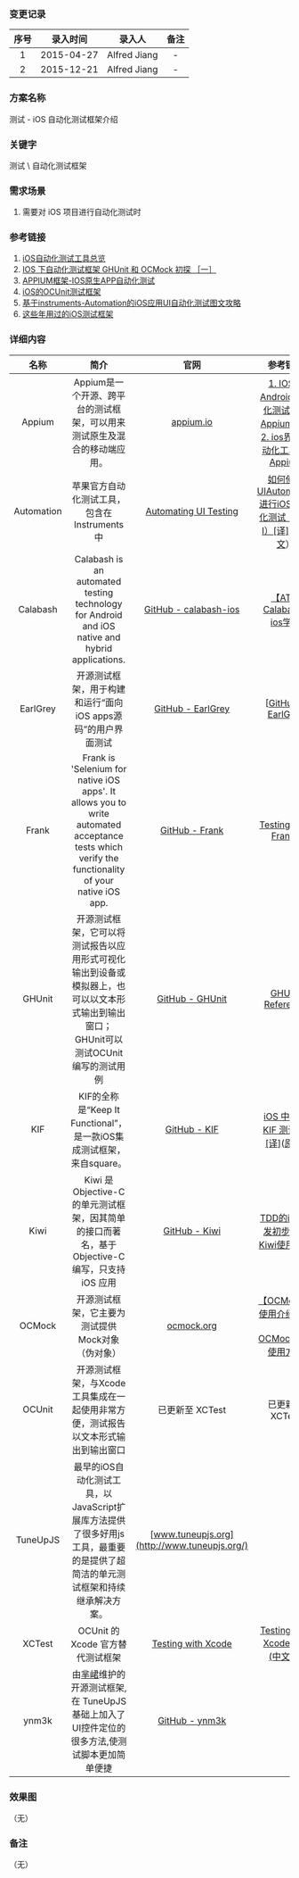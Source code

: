 ### 变更记录

| 序号 | 录入时间 | 录入人 | 备注 |
|:--------:|:--------:|:--------:|:--------:|
| 1 | 2015-04-27 | Alfred Jiang | - |
| 2 | 2015-12-21 | Alfred Jiang | - |

### 方案名称

测试 - iOS 自动化测试框架介绍

### 关键字

测试 \ 自动化测试框架

### 需求场景

1. 需要对 iOS 项目进行自动化测试时

### 参考链接

1. [iOS自动化测试工具总览](http://wenku.it168.com/d_001536453.shtml)
2. [IOS 下自动化测试框架 GHUnit 和 OCMock 初探 ［一］](http://blog.csdn.net/u010333405/article/details/8994674)
3. [APPIUM框架-IOS原生APP自动化测试](http://www.iquicktest.com/appium-ios-native-app-automation.html)
4. [iOS的OCUnit测试框架](http://www.open-open.com/lib/view/open1358727317395.html)
5. [基于instruments-Automation的iOS应用UI自动化测试图文攻略](http://blog.csdn.net/close_marty/article/details/34527821)
6. [这些年用过的iOS测试框架](http://houlianpi.github.io/blog/ios-testframework.html?utm_source=tuicool)

### 详细内容

| 名称  | 简介  | 官网 | 参考链接 |
|:-------------: |:---------------:| :-------------:| :-------------:|
| Appium | Appium是一个开源、跨平台的测试框架，可以用来测试原生及混合的移动端应用。 | [appium.io](http://appium.io/) | [1. IOS、Android自动化测试框架Appium概述](http://my.oschina.net/u/147181/blog/164960)<br/>[2. ios界面自动化工具--Appium](http://my.oschina.net/u/147181/blog/338449) |
| Automation | 苹果官方自动化测试工具，包含在 Instruments 中 | [Automating UI Testing](https://developer.apple.com/library/ios/documentation/DeveloperTools/Conceptual/InstrumentsUserGuide/UsingtheAutomationInstrument/UsingtheAutomationInstrument.html) |  [如何使用UIAutomation进行iOS 自动化测试（Part I）[译]](http://www.cnblogs.com/vowei/archive/2012/08/10/2631949.html) （[原文](http://blog.manbolo.com/2012/04/08/ios-automated-tests-with-uiautomation)） |
| Calabash | Calabash is an automated testing technology for Android and iOS native and hybrid applications. | [GitHub - calabash-ios](https://github.com/calabash/calabash-ios) | [【AT】Calabash-ios学习](http://blog.csdn.net/qs_csu/article/details/9000262) |
| EarlGrey | 开源测试框架，用于构建和运行“面向iOS apps源码”的用户界面测试 | [GitHub - EarlGrey](https://github.com/google/EarlGrey) | [[GitHub - EarlGrey](https://github.com/google/EarlGrey) |
| Frank | Frank is 'Selenium for native iOS apps'. It allows you to write automated acceptance tests which verify the functionality of your native iOS app. | [GitHub - Frank](https://github.com/TestingWithFrank/Frank) |  [Testing With Frankk](http://www.testingwithfrank.com/) |
| GHUnit | 开源测试框架，它可以将测试报告以应用形式可视化输出到设备或模拟器上，也可以以文本形式输出到输出窗口；GHUnit可以测试OCUnit编写的测试用例 | [GitHub - GHUnit](https://github.com/gh-unit/gh-unit) | [GHUnit Reference](http://gabriel.github.io/gh-unit/)  |
| KIF | KIF的全称是“Keep It Functional”，是一款iOS集成测试框架，来自square。 | [GitHub - KIF](https://github.com/kif-framework/KIF) | [iOS 中使用 KIF 测试 UI [译]](http://www.oschina.net/translate/ios-ui-testing-with-kif)([原文](http://www.raywenderlich.com/61419/ios-ui-testing-with-kif)) |
| Kiwi | Kiwi 是 Objective-C 的单元测试框架，因其简单的接口而著名，基于 Objective-C 编写，只支持 iOS 应用 | [GitHub - Kiwi](https://github.com/kiwi-bdd/Kiwi) | [TDD的iOS开发初步以及Kiwi使用入门](http://www.cocoachina.com/industry/20140218/7841.html) |
| OCMock | 开源测试框架，它主要为测试提供Mock对象（伪对象） | [ocmock.org](http://ocmock.org/) | [【OCMock】使用介绍分析](http://blog.csdn.net/qs_csu/article/details/8501041)<br/><br/>[OCMock常见使用方式](http://www.cocoachina.com/ios/20150508/11769.html) |
| OCUnit | 开源测试框架，与Xcode工具集成在一起使用非常方便，测试报告以文本形式输出到输出窗口 | 已更新至 XCTest | 已更新至 XCTest |
| TuneUpJS | 最早的iOS自动化测试工具，以JavaScript扩展库方法提供了很多好用js工具，最重要的是提供了超简洁的单元测试框架和持续继承解决方案。 | [www.tuneupjs.org](http://www.tuneupjs.org/) |  |
| XCTest | OCUnit 的 Xcode 官方替代测试框架 | [Testing with Xcode](https://developer.apple.com/library/prerelease/ios/documentation/DeveloperTools/Conceptual/testing_with_xcode/Introduction/Introduction.html) | [Testing with Xcode文档(中文版)](http://www.cocoachina.com/ios/20140815/9389.html) |
| ynm3k | 由[芈峮](http://weibo.com/2644045772/profile?s=6cm7D0)维护的开源测试框架,在 TuneUpJS 基础上加入了UI控件定位的很多方法,使测试脚本更加简单便捷 | [GitHub - ynm3k](https://github.com/douban/ynm3k) |  |

### 效果图
（无）

### 备注
（无）